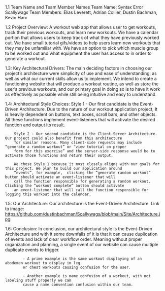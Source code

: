  
 
1.1 Team Name and Team Member Names 
		Team Name: Syntax Error Scallywags
		Team Members: Elias Leverett, Adrian Collier, Dustin Bachman, Kevin Haro
	
	
1.2 Project Overview: 
		A workout web app that allows user to get workouts, track their previous workouts, 
		and learn new workouts. We have a calendar portion that allows users to keep 
		track of what they have previously worked out. We have small tutorial gifs/videos
		to help users learn new workouts that they may be unfamiliar with. We have an
		option to pick which muscle group to be worked out and what equipment the user 
		has access to in order to generate a workout.
		

1.3: Key Architectural Drivers: 
		The main deciding factors in choosing our project’s architecture were simplicity of use 
		and ease of understanding, as well as what our current skills allow us to implement. We intend to 
		create a functioning website that will produce a workout routine, as well as store the user’s 
		previous workouts, and our primary goal in doing so is to have it work as effectively as possible 
		while still being intuitive and easy to understand.

		
			
1.4: Architectural Style Choices: 
		Style 1 - Our first candidate is the Event-Driven Architecture. Due to the nature of our workout application project, 
		It is heavily dependent on buttons, text boxes, scroll bars, and other objects. All these functions implement 
		event-listeners that will activate the desired function and output its result. 
		
		Style 2 - Our second candidate is the Client-Server Architecture. Our project could also benefit from this architecture 
		for similar reasons. Many client-side requests may include “generate a random workout” or “view tutorial on proper 
		form for this exercise” and the server-side response would be to activate those functions and return their output. 
		
		We chose Style 1 because it most closely aligns with our goals for this project. We plan to build our application around 
		“events”, for example,  clicking the “generate random workout” button should activate an event-listener that will 
		call the function responsible for generating a random workout. Clicking the “workout complete” button should activate 
		an event-listener that will call the function responsible for logging this workout into the calendar.
				
		
1.5: Our Architecture: 
		Our architecture is the Event-Driven Architecture.
		Link to image: https://github.com/dustinbachman/Scallywags/blob/main/Site/Architecture.jpg
		
1.6: Conclusion: 
		In conclusion, our architectural style is the Event-Driven Architecture and with it some downfalls of it 
		is that it can cause duplication of events and lack of clear workflow order. Meaning without proper organization 
		and planning, a single event of our website can cause multiple duplicate events to trigger.
		
			- A prime example is the same workout displaying of an abodemen workout to display in leg 
			or chest workouts causing confusion for the user. 
			
			- Another example is name confusion of a workout, with not labeling stuff properly we can 
			cause a name convention confusion within our team. 
				
		